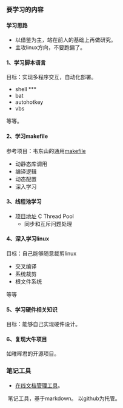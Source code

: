 ### 要学习的内容

#### 学习思路

- 以借鉴为主，站在前人的基础上再做研究。
- 主攻linux方向，不要跑偏了。

#### 1、学习脚本语言

目标：实现多程序交互，自动化部署。

- shell ***
- bat
- autohotkey
- vbs

等等。

#### 2、学习makefile

参考项目：韦东山的通用[makefile](G:\note_work\1.待学习内容\source\05_general_Makefile)

- 动静态库调用
- 编译逻辑
- 动态配置
- 深入学习

#### 3、线程池学习

- [项目地址](https://github.com/Pithikos/C-Thread-Pool) C Thread Pool
  - 同步和互斥问题处理

#### 4、深入学习linux

目标：自己能够随意裁剪linux

- 交叉编译
- 系统裁剪
- 根文件系统

等等

#### 5、学习硬件相关知识

目标：能够自己实现硬件设计。

#### 6、复现大牛项目

如稚晖君的开源项目。

### 笔记工具

- [在线文档管理工具](https://github.com/notable/notable)。

​	笔记工具，基于markdown。	以github为托管。

